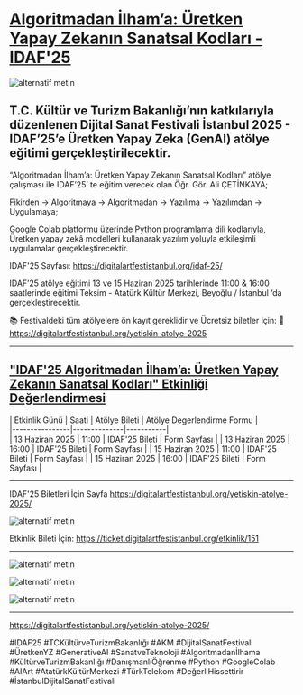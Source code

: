 # [Algoritmadan İlham’a: Üretken Yapay Zekanın Sanatsal Kodları - IDAF'25](https://digitalartfestistanbul.org/yetiskin-atolye-2025/)    

![alternatif metin](https://github.com/acetinkaya/Algoritmadan-ilhama-uretken-yapay-zekanin-sanatsal-kodlari/blob/main/idaf.png)

## T.C. Kültür ve Turizm Bakanlığı’nın katkılarıyla düzenlenen Dijital Sanat Festivali İstanbul 2025 - IDAF’25’e Üretken Yapay Zeka (GenAI) atölye eğitimi gerçekleştirilecektir.   

“Algoritmadan İlham’a: Üretken Yapay Zekanın Sanatsal Kodları” atölye çalışması ile  IDAF’25’ te eğitim verecek olan Öğr. Gör. Ali ÇETİNKAYA;    

Fikirden → Algoritmaya → Algoritmadan → Yazılıma → Yazılımdan → Uygulamaya;    

Google Colab platformu üzerinde Python programlama dili kodlarıyla, Üretken yapay zekâ modelleri kullanarak yazılım yoluyla etkileşimli uygulamalar gerçekleştirecektir. 

IDAF'25 Sayfası: https://digitalartfestistanbul.org/idaf-25/

IDAF’25 atölye eğitimi 13 ve 15 Haziran 2025 tarihlerinde 11:00 & 16:00 saatlerinde eğitimi Teksim - Atatürk Kültür Merkezi, Beyoğlu / İstanbul ‘da gerçekleştirecektir.

📚 Festivaldeki tüm atölyelere ön kayıt gereklidir ve Ücretsiz biletler için: 🔗 https://digitalartfestistanbul.org/yetiskin-atolye-2025

---

## ["IDAF'25 Algoritmadan İlham’a: Üretken Yapay Zekanın Sanatsal Kodları" Etkinliği Değerlendirmesi](https://digitalartfestistanbul.org/yetiskin-atolye-2025)

| Etkinlik Günü | Saati | Atölye Bileti | Atölye Degerlendirme Formu |     
|----------------|--------------|-----------|   
| 13 Haziran 2025  | 11:00  | IDAF'25 Bileti | Form Sayfası  |
| 13 Haziran 2025  | 16:00  | IDAF'25 Bileti | Form Sayfası  |
| 15 Haziran 2025  | 11:00  | IDAF'25 Bileti | Form Sayfası  |
| 15 Haziran 2025  | 16:00  | IDAF'25 Bileti | Form Sayfası  |

---

IDAF'25 Biletleri İçin Sayfa https://digitalartfestistanbul.org/yetiskin-atolye-2025/

![alternatif metin](https://github.com/acetinkaya/Algoritmadan-ilhama-uretken-yapay-zekanin-sanatsal-kodlari/blob/main/IDAF25_atolye_1.png)

Etkinlik Bileti İçin: https://ticket.digitalartfestistanbul.org/etkinlik/151

---

![alternatif metin](https://github.com/acetinkaya/Algoritmadan-ilhama-uretken-yapay-zekanin-sanatsal-kodlari/blob/main/IDAF25_atolye_2.png)

![alternatif metin](https://github.com/acetinkaya/Algoritmadan-ilhama-uretken-yapay-zekanin-sanatsal-kodlari/blob/main/IDAF25_atolye_3.png)

![alternatif metin](https://github.com/acetinkaya/Algoritmadan-ilhama-uretken-yapay-zekanin-sanatsal-kodlari/blob/main/IDAF25_atolye_3.png)

---




https://digitalartfestistanbul.org/yetiskin-atolye-2025/

#IDAF25 #TCKültürveTurizmBakanlığı #AKM #DijitalSanatFestivali #ÜretkenYZ #GenerativeAI #SanatveTeknoloji #Algoritmadanİlhama #KültürveTurizmBakanlığı #DanışmanlıÖğrenme 
#Python #GoogleColab #AIArt #AtatürkKültürMerkezi #TürkTelekom #DeğerliHissettirir #İstanbulDijitalSanatFestivali
